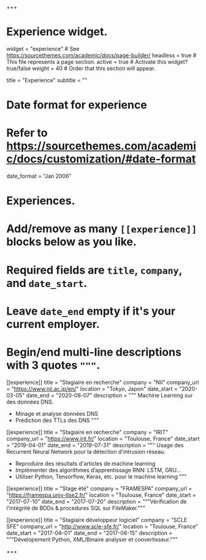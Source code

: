 +++
# Experience widget.
widget = "experience"  # See https://sourcethemes.com/academic/docs/page-builder/
headless = true  # This file represents a page section.
active = true  # Activate this widget? true/false
weight = 40  # Order that this section will appear.

title = "Experience"
subtitle = ""

# Date format for experience
#   Refer to https://sourcethemes.com/academic/docs/customization/#date-format
date_format = "Jan 2006"

# Experiences.
#   Add/remove as many `[[experience]]` blocks below as you like.
#   Required fields are `title`, `company`, and `date_start`.
#   Leave `date_end` empty if it's your current employer.
#   Begin/end multi-line descriptions with 3 quotes `"""`.
[[experience]]
  title = "Stagiaire en recherche"
  company = "NII"
  company_url = "https://www.nii.ac.jp/en/"
  location = "Tokyo, Japon"
  date_start = "2020-03-05"
  date_end = "2020-08-07"
  description = """ Machine Learning sur des données DNS.</br>

  * Minage et analyse données DNS
  * Prédiction des TTLs des DNS
  """



[[experience]]
  title = "Stagiaire en recherche"
  company = "IRIT"
  company_url = "https://www.irit.fr/"
  location = "Toulouse, France"
  date_start = "2019-04-01"
  date_end = "2019-07-31"
  description = """ Usage des Recurrent Neural Network pour la détection d'intrusion réseau.</br>


  * Reproduire des résultats d'articles de machine learning
  * Implémenter des algorithmes d’apprentissage RNN: LSTM, GRU...
  * Utiliser Python, Tensorflow, Keras, etc. pour le machine learning
  """

[[experience]]
  title = "Stage été"
  company = "FRAMESPA"
  company_url = "https://framespa.univ-tlse2.fr/"
  location = "Toulouse, France"
  date_start = "2017-07-10"
  date_end = "2017-07-20"
  description = """Vérification de l'intégrité de BDDs & procedures SQL sur FileMaker."""

  [[experience]]
  title = "Stagiaire développeur logiciel"
  company = "SCLE SFE"
  company_url = "http://www.scle-sfe.fr/"
  location = "Toulouse, France"
  date_start = "2017-04-01"
  date_end = "2017-06-15"
  description = """Dévelopement Python, XML/Binaire analyser et convertisseur."""

+++

